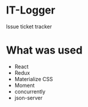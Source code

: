 # IT-Logger
Issue ticket tracker

# What was used

- React
- Redux
- Materialize CSS
- Moment
- concurrently
- json-server
